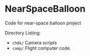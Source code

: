 # NearSpaceBalloon
Code for near-space balloon project

Directory Listing:

- `chdk/` Camera scripts
- `comp/` Flight computer code
